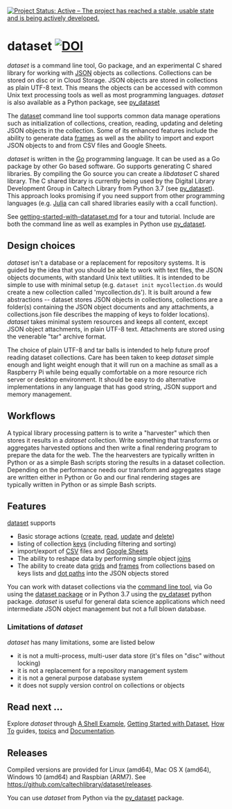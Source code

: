[![Project Status: Active – The project has reached a stable, usable state and is being actively developed.](https://www.repostatus.org/badges/latest/active.svg)](https://www.repostatus.org/#active)


# dataset   [![DOI](https://data.caltech.edu/badge/79394591.svg)](https://data.caltech.edu/badge/latestdoi/79394591)

_dataset_ is a command line tool, Go package, and an experimental C shared 
library for working with [JSON](https://en.wikipedia.org/wiki/JSON) 
objects as collections. Collections can be stored on disc or in 
Cloud Storage.  JSON objects are stored in collections as 
plain UTF-8 text. This means the objects can be accessed with common 
Unix text processing tools as well as most programming languages. 
_dataset_ is also available as a Python package, see 
[py_dataset](https://github.com/caltechlibrary/dataset)

The [dataset](docs/dataset.html) command line tool supports common data 
manage operations such as initialization of collections, creation, 
reading, updating and deleting JSON objects in the collection. Some of 
its enhanced features include the ability to generate data 
[frames](docs/frame.html) as well as the ability to 
import and export JSON objects to and from CSV files and Google Sheets.

_dataset_ is written in the [Go](https://golang.org) programming language.
It can be used as a Go package by other Go based software. Go supports
generating C shared libraries. By compiling the Go source you can
create a _libdataset_ C shared library. The C shared library is currently
being used by the Digital Library Development Group in Caltech Library from
Python 3.7 (see [py_dataset](https://github.com/caltecehlibrary/py_dataset "link to github repo for py_dataset")).
This approach looks promising if you need support from other programming
languages (e.g. [Julia](https://julialang.org/) can call shared libraries
easily with a ccall function). 


See [getting-started-with-datataset.md](how-to/getting-started-with-dataset.html) for a tour and tutorial. Include are both the command line as well
as examples in Python use [py_dataset](https://github.com/caltechlibrary/py_dataset).


## Design choices

_dataset_ isn't a database or a replacement for repository systems. 
It is guided by the idea that you should be able to work with text 
files, the JSON objects documents, with standard Unix text utilities.
It is intended to be simple to use with minimal setup (e.g. 
`dataset init mycollection.ds` would create a new collection called 
'mycollection.ds'). It is built around a few abstractions --
dataset stores JSON objects in collections, collections are a folder(s) 
containing the JSON object documents and any attachments, a 
collections.json file describes the mapping of keys to folder locations).
_dataset_ takes minimal system resources and keeps all content, 
except JSON object attachments, in plain UTF-8 text. Attachments
are stored using the venerable "tar" archive format. 

The choice of plain UTF-8 and tar balls is intended to help future 
proof reading dataset collections.  Care has been taken to keep 
_dataset_ simple enough and light weight enough that it will run 
on a machine as small as a Raspberry Pi while being equally 
comfortable on a more resource rich server or desktop 
environment. It should be easy to do alternative implementations
in any language that has good string, JSON support and memory
management.


## Workflows

A typical library processing pattern is to write a "harvester" 
which then stores it results in a _dataset_ collection. Write something
that transforms or aggregates harvested options and then write
a final rendering program to prepare the data for the web. The
the hearvesters are typically written in Python or as a simple Bash
scripts storing the results in a dataset collection. Depending on 
the performance needs our transform and aggregates stage are written 
either in Python or Go and our final rendering stages are typically 
written in Python or as simple Bash scripts.


## Features

[dataset](docs/dataset) supports 

- Basic storage actions ([create](docs/create.html), [read](docs/read.html), [update](docs/update.html) and [delete](docs/delete.html))
- listing of collection [keys](docs/keys.html) (including filtering and sorting)
- import/export  of [CSV](how-to/working-with-csv.html) files and [Google Sheets](how-to/working-with-gsheets.html)
- The ability to reshape data by performing simple object [joins](docs/join.html)
- The ability to create data [grids](docs/grid.html) and [frames](docs/frame.html) from collections based 
  on keys lists and [dot paths](docs/dotpath.html) into the JSON objects stored

You can work with dataset collections via the 
[command line tool](docs/dataset.html), via Go using the 
[dataset package](https://godoc.org/github.com/caltechlibrary/dataset) 
or in Python 3.7 using the 
[py_dataset](https://github.com/caltechlibrary/py_dataset) python package.  _dataset_ is useful for general data science applications 
which need intermediate JSON object management but not 
a full blown database.


### Limitations of _dataset_

_dataset_ has many limitations, some are listed below

- it is not a multi-process, multi-user data store (it's files on "disc" without locking)
- it is not a replacement for a repository management system
- it is not a general purpose database system
- it does not supply version control on collections or objects

## Read next ...

Explore _dataset_ through 
[A Shell Example](how-to/a-shell-example.html "command line example"),
[Getting Started with Dataset](how-to/getting-started-with-dataset.html "pyton examples as well as command line"),
[How To](how-to/) guides,
[topics](docs/topics.html) and [Documentation](docs/).

## Releases

Compiled versions are provided for Linux (amd64), Mac OS X (amd64), 
Windows 10 (amd64) and Raspbian (ARM7). 
See https://github.com/caltechlibrary/dataset/releases.

You can use _dataset_ from Python via the [py_dataset](https://github.com/caltechlibrary/py_dataset) package.
